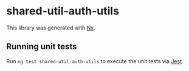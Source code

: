 # shared-util-auth-utils

This library was generated with [Nx](https://nx.dev).

## Running unit tests

Run `ng test shared-util-auth-utils` to execute the unit tests via [Jest](https://jestjs.io).
